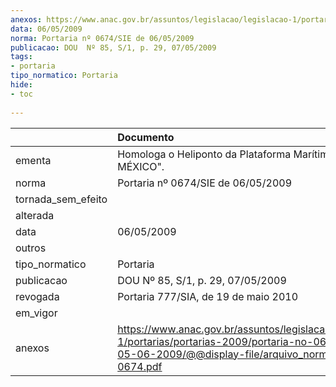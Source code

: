```yaml
---
anexos: https://www.anac.gov.br/assuntos/legislacao/legislacao-1/portarias/portarias-2009/portaria-no-0674-sie-de-05-06-2009/@@display-file/arquivo_norma/PA2009-0674.pdf
data: 06/05/2009
norma: Portaria nº 0674/SIE de 06/05/2009
publicacao: DOU  Nº 85, S/1, p. 29, 07/05/2009
tags:
- portaria
tipo_normatico: Portaria
hide: 
- toc 
 
---
```


|                    | Documento                                                                                                                                                         |
|:-------------------|:------------------------------------------------------------------------------------------------------------------------------------------------------------------|
| ementa             | Homologa o Heliponto da Plataforma Marítima "PRIDE MÉXICO".                                                                                                       |
| norma              | Portaria nº 0674/SIE de 06/05/2009                                                                                                                                |
| tornada_sem_efeito |                                                                                                                                                                   |
| alterada           |                                                                                                                                                                   |
| data               | 06/05/2009                                                                                                                                                        |
| outros             |                                                                                                                                                                   |
| tipo_normatico     | Portaria                                                                                                                                                          |
| publicacao         | DOU  Nº 85, S/1, p. 29, 07/05/2009                                                                                                                                |
| revogada           | Portaria 777/SIA, de 19 de maio 2010                                                                                                                              |
| em_vigor           |                                                                                                                                                                   |
| anexos             | https://www.anac.gov.br/assuntos/legislacao/legislacao-1/portarias/portarias-2009/portaria-no-0674-sie-de-05-06-2009/@@display-file/arquivo_norma/PA2009-0674.pdf |